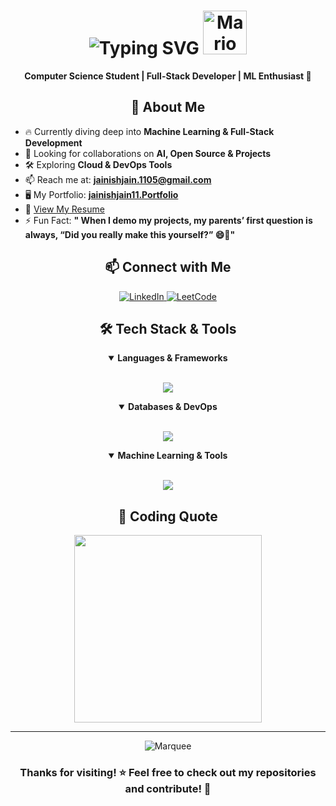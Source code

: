 <h1 align="center">
  <img src="https://readme-typing-svg.demolab.com?font=Poppins&weight=600&size=32&pause=1000&color=61DAFB&center=true&vCenter=true&random=false&width=600&height=100&lines=Hi+%F0%9F%91%8B%2C+Jainish+here!" alt="Typing SVG" />
  <img alt="Mario Wave" src="https://emojis.slackmojis.com/emojis/images/1613942497/14160/mario_wave.gif?1613942497" width="70">
</h1>


<p align="center">
  <b>Computer Science Student | Full-Stack Developer | ML Enthusiast 🚀</b>
</p>

<div align="center">

## 🚀 About Me

</div>

- 🔥 Currently diving deep into **Machine Learning & Full-Stack Development**
- 🤝 Looking for collaborations on **AI, Open Source & Projects**
- 🛠️ Exploring **Cloud & DevOps Tools**
- 📫 Reach me at: **jainishjain.1105@gmail.com**
- 🖥️ My Portfolio: **[jainishjain11.Portfolio](https://jainishjain11.github.io/Portfolio/)**
- 📄 [View My Resume](https://your-resume-link)
- ⚡ Fun Fact: **" When I demo my projects, my parents’ first question is always, “Did you really make this yourself?” 😄📱"**

<div align="center">

## 📫 Connect with Me

</div>

<p align="center">
  <a href="https://www.linkedin.com/in/jainish-jain-7364a228a/" target="_blank">
    <img src="https://img.shields.io/badge/LinkedIn-0077B5?style=for-the-badge&logo=linkedin&logoColor=white" alt="LinkedIn"/>
  </a>

  <a href="https://www.leetcode.com/" target="_blank">
    <img src="https://img.shields.io/badge/LeetCode-FFA116?style=for-the-badge&logo=leetcode&logoColor=black" alt="LeetCode"/>
  </a>
</p>

<div align="center">

## 🛠️ Tech Stack & Tools

</div>

<details open>
  <summary align="center"><b>Languages & Frameworks</b></summary>
  <br>
  <p align="center">
    <img src="https://skillicons.dev/icons?i=python,cpp,java,javascript,typescript,react,nextjs,nodejs,express,tailwind" />
  </p>
</details>

<details open>
  <summary align="center"><b>Databases & DevOps</b></summary>
  <br>
  <p align="center">
    <img src="https://skillicons.dev/icons?i=mysql,postgresql,mongodb,docker,aws,firebase,git,github,linux,bash" />
  </p>
</details>

<details open>
  <summary align="center"><b>Machine Learning & Tools</b></summary>
  <br>
  <p align="center">
    <img src="https://skillicons.dev/icons?i=tensorflow,pytorch,flask,figma,vscode,postman,graphql" />
  </p>
</details>

<div align="center">


## 🎯 Coding Quote
<img width="300" src="https://media.giphy.com/media/E8OyB7fmX9XSo/giphy.gif" />
<br>
</div>

<hr>

<div align="center">
  <img src="https://raw.githubusercontent.com/BrunnerLivio/brunnerlivio/master/images/marquee.svg" alt="Marquee" />
  <h3>Thanks for visiting! ⭐ Feel free to check out my repositories and contribute! 🚀</h3>
</div>


<!---
jainishjain11/jainishjain11 is a ✨ special ✨ repository because its `README.md` (this file) appears on your GitHub profile.
You can click the Preview link to take a look at your changes.
--->
